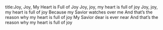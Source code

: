 title:Joy, Joy, My Heart is Full of Joy
Joy, joy, my heart is full of joy 
Joy, joy, my heart is full of joy
Because my Savior watches over me
And that’s the reason why my heart is full of joy
My Savior dear is ever near
And that’s the reason why my heart is full of joy